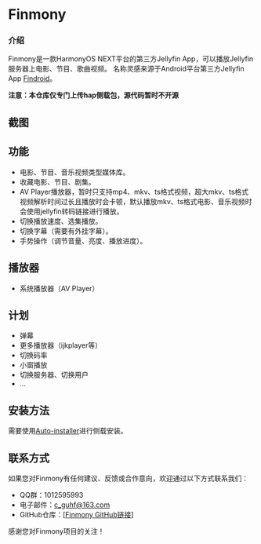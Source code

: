 # Finmony

### 介绍

Finmony是一款HarmonyOS NEXT平台的第三方Jellyfin App，可以播放Jellyfin服务器上电影、节目、歌曲视频。
名称灵感来源于Android平台第三方Jellyfin App [Findroid](https://github.com/jarnedemeulemeester/findroid)。

**注意：本仓库仅专门上传hap侧载包，源代码暂时不开源**

## 截图


## 功能
- 电影、节目、音乐视频类型媒体库。
- 收藏电影、节目、剧集。
- AV Player播放器，暂时只支持mp4、mkv、ts格式视频，超大mkv、ts格式视频解析时间过长且播放时会卡顿，默认播放mkv、ts格式电影、音乐视频时会使用jellyfin转码链接进行播放。
- 切换播放速度、选集播放。
- 切换字幕（需要有外挂字幕）。
- 手势操作（调节音量、亮度、播放进度）。

## 播放器
- 系统播放器（AV Player）

## 计划
- 弹幕
- 更多播放器（ijkplayer等）
- 切换码率
- 小窗播放
- 切换服务器、切换用户
- ...

## 安装方法

需要使用[Auto-installer](https://github.com/likuai2010/auto-installer/)进行侧载安装。

## 联系方式
如果您对Finmony有任何建议、反馈或合作意向，欢迎通过以下方式联系我们：

- QQ群：1012595993
- 电子邮件：c_guhf@163.com
- GitHub仓库：[[Finmony GitHub链接](https://github.com/guhf/Finmony/)]

感谢您对Finmony项目的关注！
